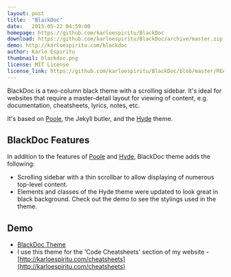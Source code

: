 ```yaml
---
layout: post
title:  "BlackDoc"
date:   2015-05-22 04:59:00
homepage: https://github.com/karloespiritu/BlackDoc
download: https://github.com/karloespiritu/BlackDoc/archive/master.zip
demo: http://karloespiritu.com/blackdoc
author: Karlo Espiritu
thumbnail: blackdoc.png
license: MIT License
license_link: https://github.com/karloespiritu/BlackDoc/blob/master/README.md
---
```

BlackDoc is a two-column black theme with a scrolling sidebar. It's ideal for websites that require
a master-detail layout for viewing of content, e.g. documentation, cheatsheets, lyrics, notes, etc.

It's based on [Poole](http://getpoole.com), the Jekyll butler,
and the [Hyde](http://hyde.getpoole.com) theme.

## BlackDoc Features

In addition to the features of [Poole](http://getpoole.com) and [Hyde](http://hyde.getpoole.com), BlackDoc theme adds the following:

* Scrolling sidebar with a thin scrollbar to allow displaying of numerous top-level content.
* Elements and classes of the Hyde theme were updated to look great in black background. Check out the demo to see the stylings used in the theme.

## Demo

* [BlackDoc Theme](http://karloespiritu.com/blackdoc)
* I use this theme for the 'Code Cheatsheets' section of my website - [http://karloespiritu.com/cheatsheets](http://karloespiritu.com/cheatsheets)

